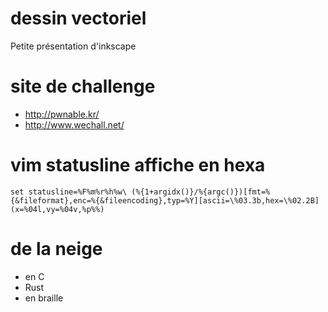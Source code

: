 
# dessin vectoriel

Petite présentation d'inkscape

# site de challenge

 * http://pwnable.kr/
 * http://www.wechall.net/

# vim statusline affiche en hexa

```
set statusline=%F%m%r%h%w\ (%{1+argidx()}/%{argc()})[fmt=%{&fileformat},enc=%{&fileencoding},typ=%Y][ascii=\%03.3b,hex=\%02.2B](x=%04l,vy=%04v,%p%%)
```

# de la neige

 * en C
 * Rust
 * en braille


